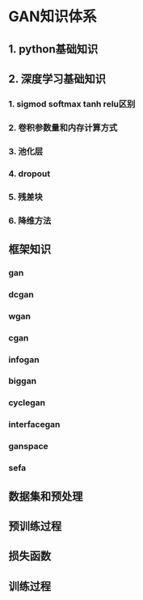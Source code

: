 # GAN知识体系
## 1. python基础知识
## 2. 深度学习基础知识
### 1. sigmod softmax tanh relu区别
### 2. 卷积参数量和内存计算方式
### 3. 池化层
### 4. dropout
### 5. 残差块
### 6. 降维方法

## 框架知识
### gan
### dcgan
### wgan
### cgan
### infogan
### biggan
### cyclegan
### interfacegan
### ganspace
### sefa
## 数据集和预处理
## 预训练过程
## 损失函数
## 训练过程